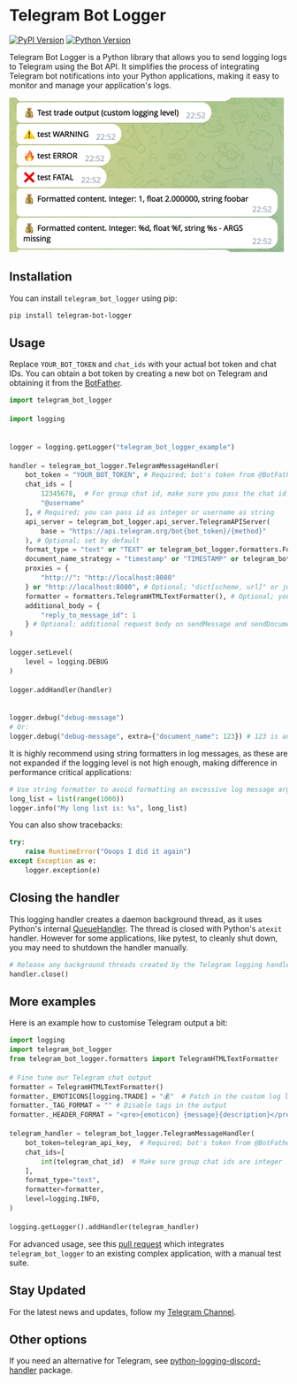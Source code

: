 # Telegram Bot Logger

[![PyPI Version](https://img.shields.io/pypi/v/telegram-bot-logger.svg)](https://pypi.org/project/telegram-bot-logger/)
[![Python Version](https://img.shields.io/pypi/pyversions/telegram-bot-logger.svg)](https://pypi.org/project/telegram-bot-logger/)

Telegram Bot Logger is a Python library that allows you to send logging logs to Telegram using the Bot API. It simplifies the process of integrating Telegram bot notifications into your Python applications, making it easy to monitor and manage your application's logs.

![screenshot](/screenshot.png)

## Installation

You can install `telegram_bot_logger` using pip:

```bash
pip install telegram-bot-logger
```


## Usage

Replace `YOUR_BOT_TOKEN` and `chat_ids` with your actual bot token and chat IDs. You can obtain a bot token by creating a new bot on Telegram and obtaining it from the [BotFather](https://t.me/BotFather).

```python
import telegram_bot_logger

import logging


logger = logging.getLogger("telegram_bot_logger_example")

handler = telegram_bot_logger.TelegramMessageHandler(
    bot_token = "YOUR_BOT_TOKEN", # Required; bot's token from @BotFather
    chat_ids = [
        12345678,  # For group chat id, make sure you pass the chat id as integer  
        "@username"
    ], # Required; you can pass id as integer or username as string
    api_server = telegram_bot_logger.api_server.TelegramAPIServer(
        base = "https://api.telegram.org/bot{bot_token}/{method}"
    ), # Optional; set by default
    format_type = "text" or "TEXT" or telegram_bot_logger.formatters.FormatType.TEXT, # Optional; also can be "DOCUMENT", by default it is "TEXT"
    document_name_strategy = "timestamp" or "TIMESTAMP" or telegram_bot_logger.formatters.DocumentNameStrategy.TIMESTAMP, # Optional; used to define documents' names; also can be "ARGUMENT", by default it is "TIMESTAMP"
    proxies = {
        "http://": "http://localhost:8080"
    } or "http://localhost:8080", # Optional; "dict[scheme, url]" or just "url"
    formatter = formatters.TelegramHTMLTextFormatter(), # Optional; you can create your own class inherited from formatters.TelegramBaseFormatter and pass it
    additional_body = {
        "reply_to_message_id": 1
    } # Optional; additional request body on sendMessage and sendDocument
)

logger.setLevel(
    level = logging.DEBUG
)

logger.addHandler(handler)


logger.debug("debug-message")
# Or:
logger.debug("debug-message", extra={"document_name": 123}) # 123 is an argument; to use this feature you need to set format_type = formatters.FormatType.DOCUMENT and document_name_strategy = formatters.DocumentNameStrategy.ARGUMENT
```

It is highly recommend using string formatters in log messages, as these are not expanded if the logging level is not high enough,
making difference in performance critical applications:

```python
# Use string formatter to avoid formatting an excessive log message argument 
long_list = list(range(1000))
logger.info("My long list is: %s", long_list)
```

You can also show tracebacks:

```python
try:
    raise RuntimeError("Ooops I did it again")
except Exception as e:
    logger.exception(e)

```


## Closing the handler

This logging handler creates a daemon background thread, as it uses Python's internal [QueueHandler](https://docs.python.org/3/library/logging.handlers.html#queuehandler). The thread is closed with Python's `atexit` handler. However for some applications, like pytest, to cleanly shut down, you may need to shutdown the handler manually.

```python
# Release any background threads created by the Telegram logging handler
handler.close()
```

## More examples

Here is an example how to customise Telegram output a bit:

```python
import logging
import telegram_bot_logger
from telegram_bot_logger.formatters import TelegramHTMLTextFormatter

# Fine tune our Telegram chat output
formatter = TelegramHTMLTextFormatter()
formatter._EMOTICONS[logging.TRADE] = "💰"  # Patch in the custom log level if you have added any
formatter._TAG_FORMAT = "" # Disable tags in the output
formatter._HEADER_FORMAT = "<pre>{emoticon} {message}{description}</pre>"  # Disable line no + module in the output

telegram_handler = telegram_bot_logger.TelegramMessageHandler(
    bot_token=telegram_api_key,  # Required; bot's token from @BotFather
    chat_ids=[
        int(telegram_chat_id)  # Make sure group chat ids are integer
    ],
    format_type="text",
    formatter=formatter,
    level=logging.INFO,
)

logging.getLogger().addHandler(telegram_handler)
```

For advanced usage, see this [pull request](https://github.com/tradingstrategy-ai/trade-executor/pull/1067) which integrates `telegram_bot_logger` to an existing complex application,
with a manual test suite.

## Stay Updated

For the latest news and updates, follow my [Telegram Channel](https://t.me/aryn_dev).

## Other options

If you need an alternative for Telegram, see [python-logging-discord-handler](https://github.com/tradingstrategy-ai/python-logging-discord-handler) package.

